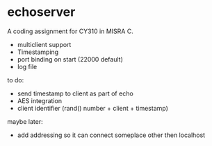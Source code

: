 # echoserver

A coding assignment for CY310 in MISRA C.

- multiclient support
- Timestamping
- port binding on start (22000 default)
- log file

to do:

- send timestamp to client as part of echo
- AES integration
- client identifier (rand() number + client + timestamp)

maybe later:

- add addressing so it can connect someplace other then localhost
